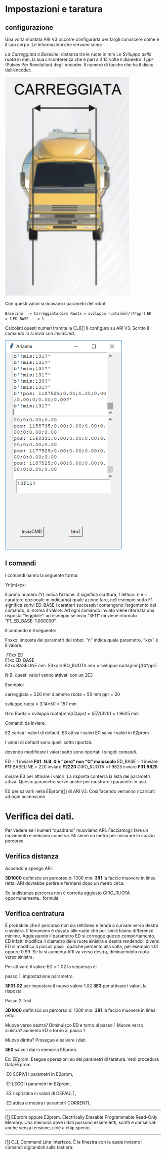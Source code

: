 # Impostazioni e taratura

## configurazione

Una volta montata ARI V3 occorre configurarla per fargli conoscere come è il suo corpo. Le informazioni che servono sono:

*La Carreggiata o Baseline*: distanza tra le ruote in mm
Lo *Sviluppo della ruota* in mm, la sua circonferenza che è pari a 3.14 volte il diametro.
I *ppr* (Pulses Per Revolution) degli encoder. Il numero di tacche che ha il disco dell’encoder.

![carreggiata](Photos\carreggiata.png)

Con questi valori si ricavano i parametri del robot.

`Baseline   = Carreggiata`
`Giro Ruota = sviluppo ruota[mm]/(4*ppr)`
`ED         = 1`
`ED_BASE    = 1`

Calcolati questi numeri tramite la CLI[[1\]](#_ftn1) li configuro su ARI V3. 
Scritto il comando lo si invia con *InviaCmd*.

![](Photos\cli.png)

## I comandi

I comandi hanno la seguente forma:

Yn(m)xxx: 

il primo numero (Y) indica l’azione. 3 significa scrittura, 1 lettura. 
n e il carattere opzionale m indica(no) quale azione fare, nell’esempio sotto F1 significa scrivi ED_BASE i caratteri successivi contengono l’argomento del comando, di norma il valore.
Ad ogni comando inviato viene ritornata una risposta “leggibile”. ad esempio se invio “3F11” mi viene ritornato “F1_ED_BASE: 1.000000”

Il comando è il seguente:

Fnxxx: imposta dei parametri del robot. "n" indica quale parametro, "xxx" è il valore. 

​    F0xx 	ED           
​    F1xx 	ED_BASE            
​    F2xx 	BASELINE           mm
​    F3xx 	GIRO_RUOTA   mm = sviluppo ruota[mm]/(4*ppr)

N.B. questi valori vanno attivati con un 3E3

 

Esempio:

carreggiata = 220 mm
 diametro ruota = 50 mm
 ppr = 20

 

sviluppo ruota = 3.14*50 = 157 mm

Giro Ruota = sviluppo ruota[mm]/(4*ppr) = 157/(4*20) = 1.9625 mm

 

Comandi da inviare:

E2                          carica i valori di default.
 E3                          attiva i valori
 E0                          salva i valori in E2prom

I valori di default sono quelli sotto riportati.

 dovendo modificare i valori sotto sono riportati i singoli comandi.

ED                         = 1          inviare                  **F01**. **N.B. 0 è “zero” non “O” maiuscolo** ED_BASE                = 1          inviare                  **F11** 
 BASELINE               = 220     inviare                  **F2220** 
 GIRO_RUOTA       =1.9625 inviare                   **F31.9625** 

inviare E3 per attivare i valori. La risposta conterrà la lista dei parametri attiva. Questo parametro serve anche per mostrare i parametri in uso.

E0 per salvarli nella EEprom[[1\]](#_ftn1) di ARI V3. Cosi facendo verranno ricaricati ad ogni accensione.

# Verifica dei dati.

Per vedere se i numeri “quadrano” muoviamo ARI. Facciamogli fare un movimento e vediamo come va. Mi serve un metro per misurare lo spazio percorso.

## Verifica distanza

Accendo e spengo ARI.

**3D1000** definisco un percorso di 1000 mm.
 **3R1**                      la faccio muovere in linea retta. ARI dovrebbe partire e fermarsi dopo un metro circa.

Se la distanza percorsa non è corretta aggiusto GIRO_RUOTA opportunamente.. formula

## Verifica centratura

È probabile che il percorso non sia rettilineo e tenda a curvare verso destra o sinistra. Il fenomeno è dovuto alle ruote che pur simili hanno differenze minime. Aggiustando il parametro ED si corregge questo comportamento, ED infatti modifica il diametro delle ruote sinistra e destra rendendoli diversi. 
 ED si modifica a piccoli passi, qualche percento alla volta, per esempio 1.01 oppure 0.99. Se lo si aumenta ARI va verso destra, diminuendolo ruota verso sinistra.

Per attivare il valore ED = 1.02 la sequenza è:

passo 1: impostazione parametro

**3F01.02**                             per impostare il nuovo valore 1.02
 **3E3**                                      per attivare i valori, la risposta

Passo 2:Test 

**3D1000** definisco un percorso di 1000 mm.
 **3R1**                      la faccio muovere in linea retta. 

Muove verso destra?      Diminuisco ED e torno al passo 1 
 Muove verso sinistra?     aumento ED e torno al passo 1 

Muove diritta? Proseguo e salvare i dati

**3E0**                       salvo i dai in memoria EEprom. 

 

 

Ex: EEprom.  Esegue operazioni su dei parametri di taratura. Vedi procedura DataEEprom. 

 

​    E0 SCRIVI i parametri in E2prom,            

​    E1 LEGGI i parametri in E2prom,             

​    E2 rispristina in valori di DEFAULT,            

​    E3 attiva e mostra i parametri CORRENTI,             

 

 

 

 





------

[[1\]](#_ftnref1) EEprom oppure E2prom. Electrically Erasable Programmable Read-Only Memory. Una memoria dove i dati possono essere letti, scritti e conservati anche senza tensione, cioè a chip spento.

------

[[1\]](#_ftnref1) CLI, Command Line Interface. È la finestra con la quale inviamo I comandi digitandoli sulla tastiera.